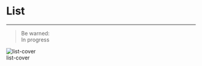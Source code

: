
# List

---

> Be warned:  
> In progress

  
![list-cover](https://studio-assets.supernova.io/design-systems/27883/faa18b0d-f538-4ca5-9e55-359570b16b5f.png)  
list-cover  
